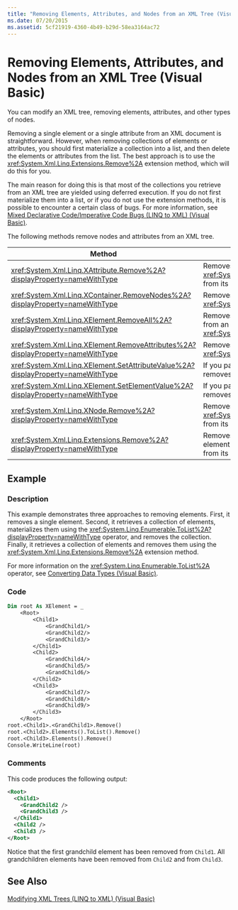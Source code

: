 ```yaml
---
title: "Removing Elements, Attributes, and Nodes from an XML Tree (Visual Basic)"
ms.date: 07/20/2015
ms.assetid: 5cf21919-4360-4b49-b29d-58ea3164ac72
---
```

# Removing Elements, Attributes, and Nodes from an XML Tree (Visual Basic)
You can modify an XML tree, removing elements, attributes, and other types of nodes.  

 Removing a single element or a single attribute from an XML document is straightforward. However, when removing collections of elements or attributes, you should first materialize a collection into a list, and then delete the elements or attributes from the list. The best approach is to use the <xref:System.Xml.Linq.Extensions.Remove%2A> extension method, which will do this for you.  

 The main reason for doing this is that most of the collections you retrieve from an XML tree are yielded using deferred execution. If you do not first materialize them into a list, or if you do not use the extension methods, it is possible to encounter a certain class of bugs. For more information, see [Mixed Declarative Code/Imperative Code Bugs (LINQ to XML) (Visual Basic)](../../../../visual-basic/programming-guide/concepts/linq/mixed-declarative-code-imperative-code-bugs-linq-to-xml.md).  

 The following methods remove nodes and attributes from an XML tree.  


|Method|Description|  
|------------|-----------------|  
|<xref:System.Xml.Linq.XAttribute.Remove%2A?displayProperty=nameWithType>|Removes an <xref:System.Xml.Linq.XAttribute> from its parent.|  
|<xref:System.Xml.Linq.XContainer.RemoveNodes%2A?displayProperty=nameWithType>|Removes the child nodes from an <xref:System.Xml.Linq.XContainer>.|  
|<xref:System.Xml.Linq.XElement.RemoveAll%2A?displayProperty=nameWithType>|Removes content and attributes from an <xref:System.Xml.Linq.XElement>.|  
|<xref:System.Xml.Linq.XElement.RemoveAttributes%2A?displayProperty=nameWithType>|Removes the attributes of an <xref:System.Xml.Linq.XElement>.|  
|<xref:System.Xml.Linq.XElement.SetAttributeValue%2A?displayProperty=nameWithType>|If you pass `null` for value, then removes the attribute.|  
|<xref:System.Xml.Linq.XElement.SetElementValue%2A?displayProperty=nameWithType>|If you pass `null` for value, then removes the child element.|  
|<xref:System.Xml.Linq.XNode.Remove%2A?displayProperty=nameWithType>|Removes an <xref:System.Xml.Linq.XNode> from its parent.|  
|<xref:System.Xml.Linq.Extensions.Remove%2A?displayProperty=nameWithType>|Removes every attribute or element in the source collection from its parent element.|  

## Example  

### Description  
 This example demonstrates three approaches to removing elements. First, it removes a single element. Second, it retrieves a collection of elements, materializes them using the <xref:System.Linq.Enumerable.ToList%2A?displayProperty=nameWithType> operator, and removes the collection. Finally, it retrieves a collection of elements and removes them using the <xref:System.Xml.Linq.Extensions.Remove%2A> extension method.  

 For more information on the <xref:System.Linq.Enumerable.ToList%2A> operator, see [Converting Data Types (Visual Basic)](../../../../visual-basic/programming-guide/concepts/linq/converting-data-types.md).  

### Code  

```vb  
Dim root As XElement = _  
    <Root>  
        <Child1>  
            <GrandChild1/>  
            <GrandChild2/>  
            <GrandChild3/>  
        </Child1>  
        <Child2>  
            <GrandChild4/>  
            <GrandChild5/>  
            <GrandChild6/>  
        </Child2>  
        <Child3>  
            <GrandChild7/>  
            <GrandChild8/>  
            <GrandChild9/>  
        </Child3>  
    </Root>  
root.<Child1>.<GrandChild1>.Remove()  
root.<Child2>.Elements().ToList().Remove()  
root.<Child3>.Elements().Remove()  
Console.WriteLine(root)  
```  

### Comments  
 This code produces the following output:  

```xml  
<Root>  
  <Child1>  
    <GrandChild2 />  
    <GrandChild3 />  
  </Child1>  
  <Child2 />  
  <Child3 />  
</Root>  
```  

 Notice that the first grandchild element has been removed from `Child1`. All grandchildren elements have been removed from `Child2` and from `Child3`.  

## See Also  
 [Modifying XML Trees (LINQ to XML) (Visual Basic)](../../../../visual-basic/programming-guide/concepts/linq/modifying-xml-trees-linq-to-xml.md)
